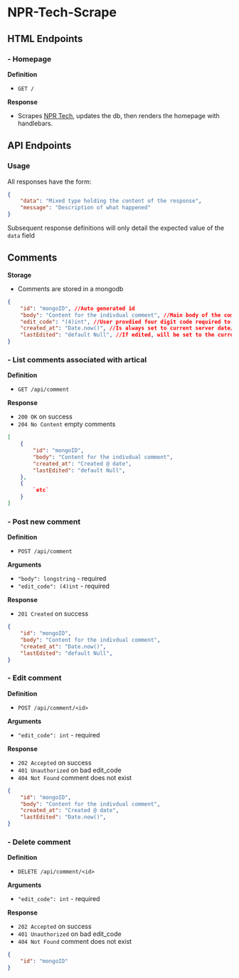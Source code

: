 # NPR-Tech-Scrape

## HTML Endpoints

### - Homepage

**Definition**
- `GET /`

**Response**
- Scrapes [NPR Tech](https://www.npr.org/sections/technology/), updates the db, then renders the homepage with handlebars.

## API Endpoints

### Usage
All responses have the form:

```json
{
    "data": "Mixed type holding the content of the response",
    "message": "Description of what happened"
}
```

Subsequent response definitions will only detail the expected value of the `data` field

## Comments

**Storage**
- Comments are stored in a mongodb

```json
{
    "id": "mongoID", //Auto generated id
    "body": "Content for the indivdual comment", //Main body of the comment
    "edit_code": "(4)int", //User provdied four digit code required to update/delete comment
    "created_at": "Date.now()", //Is always set to current server date/time
    "lastEdited": "default Null", //If edited, will be set to the current server date/time
}
```

### - List comments associated with artical

**Definition**
- `GET /api/comment`

**Response**
- `200 OK` on success
- `204 No Content` empty comments

```json
[
    {
        "id": "mongoID",
        "body": "Content for the indivdual comment",
        "created_at": "Created @ date",
        "lastEdited": "default Null",
    },
    {
        `etc`
    }
]
```

### - Post new comment

**Definition**
- `POST /api/comment`

**Arguments**
- `"body": longstring` - required
- `"edit_code": (4)int` - required

**Response**
- `201 Created` on success

```json
{
    "id": "mongoID",
    "body": "Content for the indivdual comment",
    "created_at": "Date.now()",
    "lastEdited": "default Null",
}
```

### - Edit comment

**Definition**
- `POST /api/comment/<id>`

**Arguments**
- `"edit_code": int` - required

**Response**
- `202 Accepted` on success
- `401 Unauthorized` on bad edit_code
- `404 Not Found` comment does not exist

```json
{
    "id": "mongoID",
    "body": "Content for the indivdual comment",
    "created_at": "Created @ date",
    "lastEdited": "Date.now()",
}
```

### - Delete comment

**Definition**
- `DELETE /api/comment/<id>`

**Arguments**
- `"edit_code": int` - required

**Response**
- `202 Accepted` on success
- `401 Unauthorized` on bad edit_code
- `404 Not Found` comment does not exist

```json
{
    "id": "mongoID"
}
```